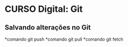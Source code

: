 # CURSO Digital: Git

## Salvando alterações no Git
*comando git push
*comando git pull
*comando git fetch 
